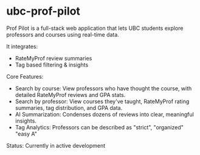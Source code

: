 # ubc-prof-pilot

Prof Pilot is a full-stack web application that lets UBC students explore professors and courses using real-time data.

It integrates:
- RateMyProf review summaries
- Tag based filtering & insights


Core Features:
- Search by course: View professors who have thought the course, with detailed RateMyProf reviews and GPA stats.
- Search by professor: View courses they've taught, RateMyProf rating summaries, tag distribution, and GPA data.
- AI Summarization: Condenses dozens of reviews into clear, meaningful insights.
- Tag Analytics: Professors can be described as "strict", "organized" "easy A"



Status: Currently in active development
